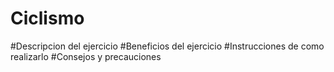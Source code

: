 # Ciclismo
#Descripcion del ejercicio
#Beneficios del ejercicio
#Instrucciones de como realizarlo 
#Consejos y precauciones

